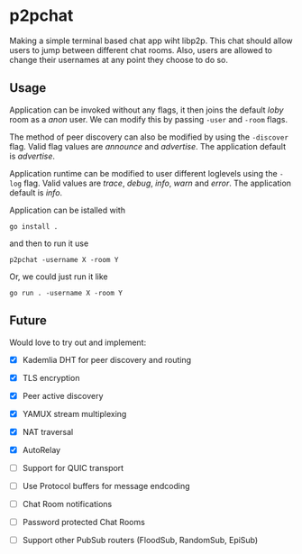 # p2pchat
Making a simple terminal based chat app wiht libp2p.
This chat should allow users to jump between different chat rooms. Also, users are allowed to change their usernames at any point they choose to do so.

## Usage
Application can be invoked without any flags, it then joins the default *loby* room as a *anon* user.
We can modify this by passing ``-user`` and ``-room`` flags.

The method of peer discovery can also be modified by using the ``-discover`` flag. Valid flag values are *announce* and *advertise*. The application default is *advertise*.

Application runtime can be modified to user different loglevels using the ``-log`` flag. Valid values are *trace*, *debug*, *info*, *warn* and *error*. The application default is *info*.

Application can be istalled with
```
go install .
```

and then to run it use
```
p2pchat -username X -room Y
```
Or, we could just run it like
``` 
go run . -username X -room Y
```

## Future

Would love to try out and implement:
- [x] Kademlia DHT for peer discovery and routing
- [x] TLS encryption
- [x] Peer active discovery
- [x] YAMUX stream multiplexing
- [x] NAT traversal
- [x] AutoRelay
- [ ] Support for QUIC transport
- [ ] Use Protocol buffers for message endcoding
- [ ] Chat Room notifications
- [ ] Password protected Chat Rooms  
- [ ] Support other PubSub routers (FloodSub, RandomSub, EpiSub)

